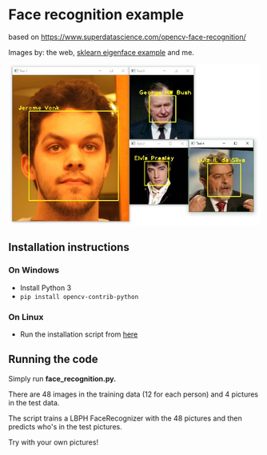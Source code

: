 # Face recognition example

based on https://www.superdatascience.com/opencv-face-recognition/

Images by: the web, [sklearn eigenface example](http://scikit-learn.org/0.15/auto_examples/applications/face_recognition.html) and me.

![output](output.jpg)

## Installation instructions

### On Windows

- Install Python 3
- `pip install opencv-contrib-python`

### On Linux

- Run the installation script from [here](https://milq.github.io/install-opencv-ubuntu-debian/)


## Running the code

Simply run **face_recognition.py.**

There are 48 images in the training data (12 for each person) and 4 pictures in the test data.

The script trains a LBPH FaceRecognizer with the 48 pictures and then predicts who's in the test pictures. 

Try with your own pictures!
